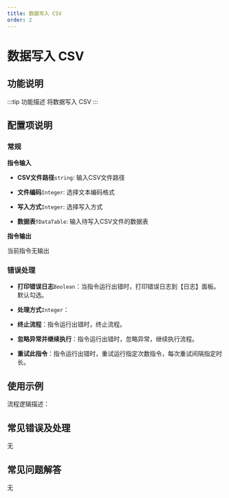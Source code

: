 ```yaml
---
title: 数据写入 CSV
order: 2
---
```


# 数据写入 CSV

## 功能说明

:::tip 功能描述
将数据写入 CSV
:::

## 配置项说明

### 常规

**指令输入**

- **CSV文件路径**`string`: 输入CSV文件路径

- **文件编码**`Integer`: 选择文本编码格式

- **写入方式**`Integer`: 选择写入方式

- **数据表**`TDataTable`: 输入待写入CSV文件的数据表


**指令输出**

当前指令无输出

### 错误处理

- **打印错误日志**`Boolean`：当指令运行出错时，打印错误日志到【日志】面板。默认勾选。

- **处理方式**`Integer`：

 - **终止流程**：指令运行出错时，终止流程。

 - **忽略异常并继续执行**：指令运行出错时，忽略异常，继续执行流程。

 - **重试此指令**：指令运行出错时，重试运行指定次数指令，每次重试间隔指定时长。

## 使用示例

流程逻辑描述：

## 常见错误及处理

无

## 常见问题解答

无

